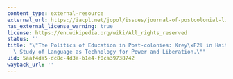 ```yaml
---
content_type: external-resource
external_url: https://iacpl.net/jopol/issues/journal-of-postcolonial-linguistics-32020/the-politics-of-education-in-post-colonies-kreyol-in-haiti-as-a-case-study-of-language-as-technology-for-power-and-liberation/
has_external_license_warning: true
license: https://en.wikipedia.org/wiki/All_rights_reserved
status: ''
title: "\"The Politics of Education in Post-colonies: Krey\xF2l in Haiti as a Case\
  \ Study of Language as Technology for Power and Liberation.\""
uid: 5aaf4da5-dc8c-4d3a-b1e4-f0ca39738742
wayback_url: ''
---
```

